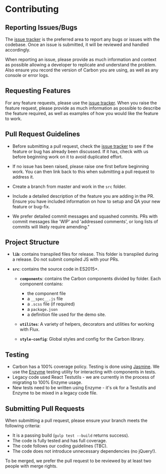# Contributing

## Reporting Issues/Bugs

The [issue tracker](https://github.com/sage/carbon/issues) is the preferred area to report any bugs or issues with the codebase. Once an issue is submitted, it will be reviewed and handled accordingly.

When reporting an issue, please provide as much information and context as possible allowing a developer to replicate and understand the problem. Also ensure you record the version of Carbon you are using, as well as any console or error logs.

## Requesting Features

For any feature requests, please use the [issue tracker](https://github.com/sage/carbon/issues). When you raise the feature request, please provide as much information as possible to describe the feature required, as well as examples of how you would like the feature to work.

## Pull Request Guidelines

* Before submitting a pull request, check the [issue tracker](https://github.com/sage/carbon/issues) to see if the feature or bug has already been discussed. If it has, check with us before beginning work on it to avoid duplicated effort.

* If no issue has been raised, please raise one first before beginning work. You can then link back to this when submitting a pull request to address it.

* Create a branch from master and work in the `src` folder.

* Include a detailed description of the feature you are adding in the PR. Ensure you have included information on how to setup and QA your new feature or bug-fix.

* We prefer detailed commit messages and squashed commits. PRs with commit messages like 'WIP' and 'addressed comments', or long lists of commits will likely require amending."

## Project Structure

- **`lib`**: contains transpiled files for release. This folder is transpiled during a release. Do not submit compiled JS with your PRs.

- **`src`**: contains the source code in ES2015+.

    - **`components`**: contains the Carbon components divided by folder. Each component contains:
        - the component file
        - a `__spec__.js` file
        - a `.scss` file (if required)
        - a `package.json`
        - a definition file used for the demo site.

    - **`utilites`**: A variety of helpers, decorators and utilities for working with Flux.

    - **`style-config`**: Global styles and config for the Carbon library.

## Testing

* Carbon has a 100% coverage policy. Testing is done using [Jasmine](http://jasmine.github.io/2.5/introduction). We use the [Enzyme](https://github.com/airbnb/enzyme) testing utility for interacting with components in tests.
* Legacy code used React Testutils - we are currently in the process of migrating to 100% Enzyme usage.
* New tests need to be written using Enzyme - it's ok for a Testutils and Enzyme to be mixed in a legacy code file.

## Submitting Pull Requests

When submitting a pull request, please ensure your branch meets the following criteria:

* It is a passing build (`gulp test --build` returns success).
* The code is fully tested and has full coverage.
* The code follows our coding guidelines (TBC).
* The code does not introduce unnecessary dependencies (no jQuery!).

To be merged, we prefer the pull request to be reviewed by at least two people with merge rights.
